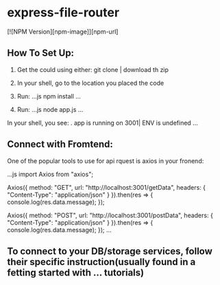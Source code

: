 # express-file-router

[![NPM Version][npm-image]][npm-url]

## How To Set Up:

1. Get the could using either: git clone | download th zip
2. In your shell, go to the location you placed the code
3. Run:
...js
npm install 
...

4. Run:
...js
node app.js
...

In your shell, you see:
.
app is running on 3001| ENV is undefined
...

## Connect with Fromtend:

One of the popular tools to use for api rquest is axios
in your fronend:

...js
import Axios from "axios";

Axios({
    method: "GET",
    url: "http://localhost:3001/getData",
    headers: {
      "Content-Type": "application/json"
    }
  }).then(res => {
    console.log(res.data.message);
  });
  
  Axios({
    method: "POST",
    url: "http://localhost:3001/postData",
    headers: {
      "Content-Type": "application/json"
    }
  }).then(res => {
    console.log(res.data.message);
  });
...

## To connect to your DB/storage services, follow their specific instruction(usually found in a fetting started with ... tutorials)

